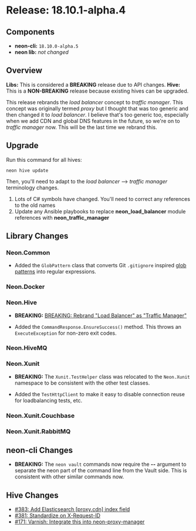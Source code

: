# Release: 18.10.1-alpha.4

## Components

* **neon-cli:** `18.10.0-alpha.5`
* **neon lib:** *not changed*

## Overview

**Libs:** This is considered a **BREAKING** release due to API changes.
**Hive:** This is a **NON-BREAKING** release because existing hives can be upgraded.

This release rebrands the *load balancer* concept to *traffic manager*.  This concept was originally termed *proxy* but I thought that was too generic and then changed it to *load balancer*.  I believe that's too generic too, especially when we add CDN and global DNS features in the future, so we're on to *traffic manager* now.  This will be the last time we rebrand this.

## Upgrade

Run this command for all hives:

```
neon hive update
```

Then, you'll need to adapt to the *load balancer* --> *traffic manager* terminology changes.

1. Lots of C# symbols have changed.  You'll need to correct any references to the old names
2. Update any Ansible playbooks to replace **neon_load_balancer** module references with **neon_traffic_manager**

## Library Changes

### Neon.Common

* Added the `GlobPattern` class that converts Git `.gitignore` inspired [glob patterns](https://git-scm.com/docs/gitignore) into regular expressions.

### Neon.Docker

### Neon.Hive

* **BREAKING:** [BREAKING: Rebrand "Load Balancer" as "Traffic Manager"](https://github.com/jefflill/NeonForge/issues/382)

* Added the `CommandResponse.EnsureSuccess()` method.  This throws an `ExecuteException` for non-zero exit codes.

### Neon.HiveMQ

### Neon.Xunit

* **BREAKING:** The `Xunit.TestHelper` class was relocated to the `Neon.Xunit` namespace to be consistent with the other test classes.

* Added the `TestHttpClient` to make it easy to disable connection reuse for loadbalancing tests, etc.

### Neon.Xunit.Couchbase

### Neon.Xunit.RabbitMQ

## neon-cli Changes

* **BREAKING:** The `neon vault` commands now require the **--** argument to separate the neon part of the command line from the Vault side.  This is consistent with other similar commands now.

## Hive Changes

* [#383: Add Elasticsearch [proxy.cdn] index field](https://github.com/jefflill/NeonForge/issues/383)
* [#381: Standardize on X-Request-ID](https://github.com/jefflill/NeonForge/issues/381)
* [#171: Varnish: Integrate this into neon-proxy-manager](https://github.com/jefflill/NeonForge/issues/171)
